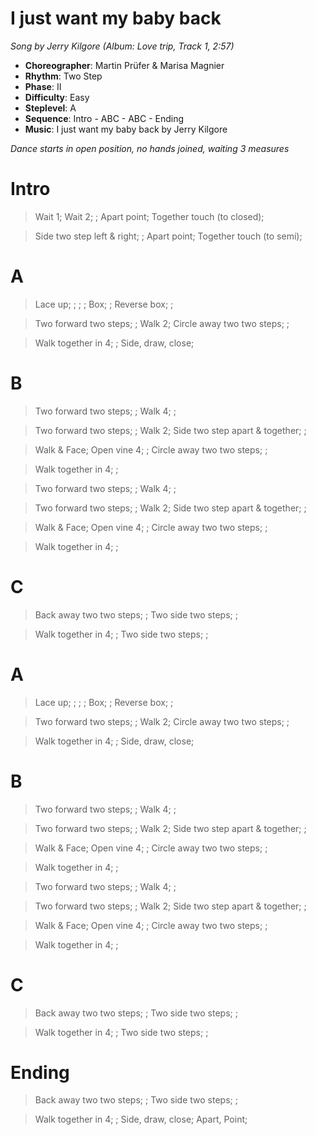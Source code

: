 # I just want my baby back
*Song by Jerry Kilgore (Album: Love trip, Track 1, 2:57)*

* **Choreographer**: Martin Prüfer & Marisa Magnier
* **Rhythm**: Two Step
* **Phase**: II
* **Difficulty**: Easy
* **Steplevel**: A
* **Sequence**: Intro - ABC - ABC - Ending
* **Music**: I just want my baby back by Jerry Kilgore

*Dance starts in open position, no hands joined, waiting 3 measures*

# Intro

> Wait 1; Wait 2; ; Apart point; Together touch (to closed);

> Side two step left & right; ; Apart point; Together touch (to semi);

# A

> Lace up; ; ; ; Box; ; Reverse box; ;

> Two forward two steps; ; Walk 2; Circle away two two steps; ;

> Walk together in 4; ; Side, draw, close;

# B

> Two forward two steps; ; Walk 4; ;

> Two forward two steps; ; Walk 2; Side two step apart & together; ;

> Walk & Face; Open vine 4; ; Circle away two two steps; ;

> Walk together in 4; ;

> Two forward two steps; ; Walk 4; ;

> Two forward two steps; ; Walk 2; Side two step apart & together; ;

> Walk & Face; Open vine 4; ; Circle away two two steps; ;

> Walk together in 4; ;

# C

> Back away two two steps; ; Two side two steps; ;

> Walk together in 4; ; Two side two steps; ;

# A

> Lace up; ; ; ; Box; ; Reverse box; ;

> Two forward two steps; ; Walk 2; Circle away two two steps; ;

> Walk together in 4; ; Side, draw, close;

# B

> Two forward two steps; ; Walk 4; ;

> Two forward two steps; ; Walk 2; Side two step apart & together; ;

> Walk & Face; Open vine 4; ; Circle away two two steps; ;

> Walk together in 4; ;

> Two forward two steps; ; Walk 4; ;

> Two forward two steps; ; Walk 2; Side two step apart & together; ;

> Walk & Face; Open vine 4; ; Circle away two two steps; ;

> Walk together in 4; ;

# C

> Back away two two steps; ; Two side two steps; ;

> Walk together in 4; ; Two side two steps; ;

# Ending

> Back away two two steps; ;  Two side two steps; ;

> Walk together in 4; ; Side, draw, close; Apart, Point;

<meta name="x:audio-file" content="j/Jerry Kilgore/Love Trip/01 I Just Want My Baby Back.mp3" >